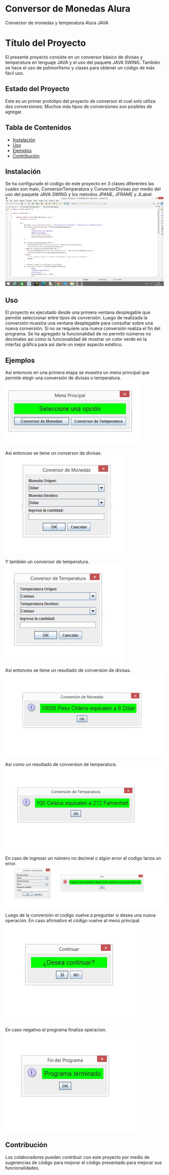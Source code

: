 # Conversor de Monedas Alura
Conversor de monedas y temperatura Alura JAVA

# Título del Proyecto
El presente proyecto consiste en un conversor básico de divisas y temperatura en lenguaje JAVA y el uso del paquete JAVA SWING. También se hace el uso de polimorfismo y clases para obtener un código de más fácil uso.

## Estado del Proyecto
Este es un primer prototipo del proyecto de conversor el cual solo utiliza dos conversiones. Muchos más tipos de conversiones son posibles de agregar.


## Tabla de Contenidos
- [Instalación](#instalación)
- [Uso](#uso)
- [Ejemplos](#ejemplos)
- [Contribución](#contribución)


## Instalación
Se ha configurado el código de este proyecto en 3 clases diferentes las cuales son main, ConversorTemperatura y ConversorDivisas por medio del uso del paquete JAVA SWING y los metodos JPANE, JFRAME y JLabel.
![Clases](https://github.com/EDOANT12345/conversormonedasalura/blob/main/clases.jpg)

## Uso
El proyecto es ejecutado desde una primera ventana desplegable que permite seleccionar entre tipos de conversión. Luego de realizada la conversión muestra una ventana desplegable para consultar sobre una nueva conversión. Si no se requiere una nueva conversión realiza el fin del programa. Se ha agregado la funcionalidad de no permitir números no decimales asi como la funcionalidad de mostrar un color verde en la interfaz gráfica para asi darle un mejor aspecto estético.

## Ejemplos

Asi entonces en una primera etapa se muestra un menú principal que permite elegir una conversión de divisas o temperatura.
![MenuPrincipal](https://github.com/EDOANT12345/conversormonedasalura/blob/main/menuprincipal.jpg)

Asi entonces se tiene un conversor de divisas.
![ConversorDivisas](https://github.com/EDOANT12345/conversormonedasalura/blob/main/conversordivisas.jpg)

Y también un conversor de temperatura.
![ConversorTemperatura](https://github.com/EDOANT12345/conversormonedasalura/blob/main/conversortemperatura.jpg)

Asi entonces se tiene un resultado de conversion de divisas.
![Resultadodivisas](https://github.com/EDOANT12345/conversormonedasalura/blob/main/resultadomonedas.jpg)

Asi como un resultado de conversion de temperatura.
![Resultadotemperatura](https://github.com/EDOANT12345/conversormonedasalura/blob/main/resultadotemperatura.jpg)

En caso de ingresar un  número no decimal o algún error el codigo lanza un error.
![Erorr](https://github.com/EDOANT12345/conversormonedasalura/blob/main/MensajeError.jpg)

Luego de la conversión el codigo vuelve a preguntar si desea una nueva operación. En caso afirmativo el código vuelve al menú principal.
![Pregunta](https://github.com/EDOANT12345/conversormonedasalura/blob/main/Deseacontinuar.jpg)

En caso negativo el programa finaliza operacion.
![Programaterminado](https://github.com/EDOANT12345/conversormonedasalura/blob/main/ProgramaTerminado.jpg)


## Contribución

Los colaboradores pueden contribuir con este proyecto por medio de sugerencias de código para  mejorar el código presentado para mejorar sus funcionalidades.







